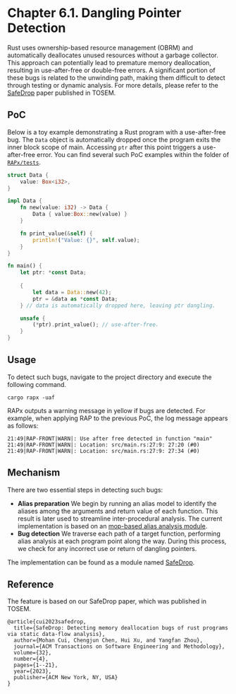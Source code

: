 # Chapter 6.1. Dangling Pointer Detection

Rust uses ownership-based resource management (OBRM) and automatically deallocates unused resources without a garbage collector. This approach can potentially lead to premature memory deallocation, resulting in use-after-free or double-free errors. A significant portion of these bugs is related to the unwinding path, making them difficult to detect through testing or dynamic analysis. For more details, please refer to the [SafeDrop](https://dl.acm.org/doi/10.1145/3542948) paper published in TOSEM.


## PoC 

Below is a toy example demonstrating a Rust program with a use-after-free bug. The `Data` object is automatically dropped once the program exits the inner block scope of main. Accessing `ptr` after this point triggers a use-after-free error. You can find several such PoC examples within the folder of [`RAPx/tests`](https://github.com/Artisan-Lab/RAPx/tree/main/tests).

```rust
struct Data {
    value: Box<i32>,
}

impl Data {
    fn new(value: i32) -> Data {
        Data { value:Box::new(value) }
    }

    fn print_value(&self) {
        println!("Value: {}", self.value);
    }
}

fn main() {
    let ptr: *const Data;
    
    {
        let data = Data::new(42);
        ptr = &data as *const Data;
    } // data is automatically dropped here, leaving ptr dangling.

    unsafe {
        (*ptr).print_value(); // use-after-free.
    }
}
```

## Usage
To detect such bugs, navigate to the project directory and execute the following command.
```shell
cargo rapx -uaf
```

RAPx outputs a warning message in yellow if bugs are detected. For example, when applying RAP to the previous PoC, the log message appears as follows:
```shell
21:49|RAP-FRONT|WARN|: Use after free detected in function "main"
21:49|RAP-FRONT|WARN|: Location: src/main.rs:27:9: 27:20 (#0)
21:49|RAP-FRONT|WARN|: Location: src/main.rs:27:9: 27:34 (#0)
```

## Mechanism

There are two essential steps in detecting such bugs:
 - **Alias preparation** We begin by running an alias model to identify the aliases among the arguments and return value of each function. This result is later used to streamline inter-procedural analysis. The current implementation is based on an [mop-based alias analysis module](../5.1-alias.md).
 - **Bug detection** We traverse each path of a target function, performing alias analysis at each program point along the way. During this process, we check for any incorrect use or return of dangling pointers.

The implementation can be found as a module named [SafeDrop](https://github.com/Artisan-Lab/RAP/blob/main/rap/src/analysis/safedrop.rs).

## Reference
The feature is based on our SafeDrop paper, which was published in TOSEM.  
```
@article{cui2023safedrop,
  title={SafeDrop: Detecting memory deallocation bugs of rust programs via static data-flow analysis},
  author={Mohan Cui, Chengjun Chen, Hui Xu, and Yangfan Zhou},
  journal={ACM Transactions on Software Engineering and Methodology},
  volume={32},
  number={4},
  pages={1--21},
  year={2023},
  publisher={ACM New York, NY, USA}
}
```



